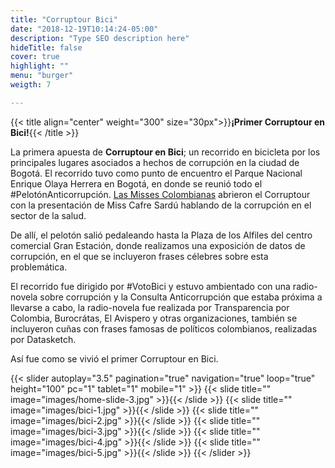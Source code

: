```yaml
---
title: "Corruptour Bici"
date: "2018-12-19T10:14:24-05:00"
description: "Type SEO description here"
hideTitle: false
cover: true
highlight: ""
menu: "burger"
weigth: 7

---
```

{{< title align="center" weight="300" size="30px">}}**¡Primer Corruptour en Bici!**{{< /title >}}

La primera apuesta de **Corruptour en Bici**; un recorrido en bicicleta por los principales lugares asociados a hechos de corrupción en la ciudad de Bogotá. El recorrido tuvo como punto de encuentro el Parque Nacional Enrique Olaya Herrera en Bogotá, en donde se reunió todo el #PelotónAnticorrupción. [Las Misses Colombianas](https://www.youtube.com/channel/UCyQYc-xyh3hMT3H78ZRcnOg) abrieron el Corruptour con la presentación de Miss Cafre Sardú hablando de la corrupción en el sector de la salud.

De allí, el pelotón salió pedaleando hasta la Plaza de los Alfiles del centro comercial Gran Estación, donde realizamos una exposición de datos de corrupción, en el que se incluyeron frases célebres sobre esta problemática. 

El recorrido fue dirigido por #VotoBici y estuvo ambientado con una radio-novela sobre corrupción y la Consulta Anticorrupción que estaba próxima a llevarse a cabo, la radio-novela fue realizada por Transparencia por Colombia, Burocrátas, El Avispero y otras organizaciones, también se incluyeron cuñas con frases famosas de políticos colombianos, realizadas por Datasketch.

Así fue como se vivió el primer Corruptour en Bici.

{{< slider
  autoplay="3.5"
  pagination="true"
  navigation="true" 
  loop="true"
  height="100" 
  pc="1" 
  tablet="1" 
  mobile="1" >}}
  {{< slide title="" image="images/home-slide-3.jpg" >}}{{< /slide >}}
  {{< slide title="" image="images/bici-1.jpg" >}}{{< /slide >}}
  {{< slide title="" image="images/bici-2.jpg" >}}{{< /slide >}}
  {{< slide title="" image="images/bici-3.jpg" >}}{{< /slide >}}
  {{< slide title="" image="images/bici-4.jpg" >}}{{< /slide >}}
  {{< slide title="" image="images/bici-5.jpg" >}}{{< /slide >}}
{{< /slider >}}
